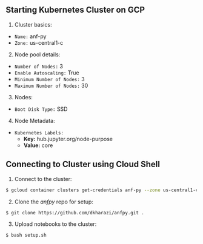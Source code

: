 ## Starting Kubernetes Cluster on GCP

1. Cluster basics:
  - `Name:` anf-py
  - `Zone:` us-central1-c
2. Node pool details:
  - `Number of Nodes:` 3
  - `Enable Autoscaling:` True
  - `Minimum Number of Nodes:` 3
  - `Maximum Number of Nodes:` 30
3. Nodes:
  - `Boot Disk Type:` SSD
4. Node Metadata:
  - `Kubernetes Labels:`
    - **Key:** hub.jupyter.org/node-purpose
    - **Value:** core

## Connecting to Cluster using Cloud Shell

1. Connect to the cluster:

```sh
$ gcloud container clusters get-credentials anf-py --zone us-central1-c --project my-project-1569441454154
```

2. Clone the *anfpy* repo for setup:

```sh
$ git clone https://github.com/dkharazi/anfpy.git .
```

3. Upload notebooks to the cluster:

```sh
$ bash setup.sh
```
